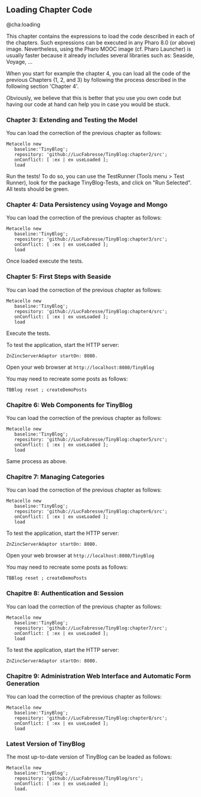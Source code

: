 ## Loading Chapter Code

@cha:loading

This chapter contains the expressions to load the code described in each of the chapters.
Such expressions can be executed in any Pharo 8.0 (or above) image.
Nevertheless, using the Pharo MOOC image (cf. Pharo Launcher) is usually faster because it already includes several libraries such as: Seaside, Voyage, ...

When you start for example the chapter 4, you can load all the code of the previous Chapters (1, 2, and 3) by following the process described in the following section 'Chapter 4'.

Obviously, we believe that this is better that you use you own code but having our code at hand can help you in case you would be stuck.

### Chapter 3: Extending and Testing the Model


You can load the correction of the previous chapter as follows:

```
Metacello new
   baseline:'TinyBlog';
   repository: 'github://LucFabresse/TinyBlog:chapter2/src';
   onConflict: [ :ex | ex useLoaded ];
   load
```


Run the tests!
To do so, you can use the TestRunner  (Tools menu > Test Runner), look for the package TinyBlog-Tests, and click on "Run Selected".
All tests should be green.

### Chapter 4: Data Persistency using Voyage and Mongo


You can load the correction of the previous chapter as follows:

```
Metacello new
   baseline:'TinyBlog';
   repository: 'github://LucFabresse/TinyBlog:chapter3/src';
   onConflict: [ :ex | ex useLoaded ];
   load
```


Once loaded execute the tests.

### Chapter 5: First Steps with Seaside


You can load the correction of the previous chapter as follows:

```
Metacello new
   baseline:'TinyBlog';
   repository: 'github://LucFabresse/TinyBlog:chapter4/src';
   onConflict: [ :ex | ex useLoaded ];
   load
```


Execute the tests.

To test the application, start the HTTP server:
```
ZnZincServerAdaptor startOn: 8080.
```


Open your web browser at `http://localhost:8080/TinyBlog`

You may need to recreate some posts as follows:

```
TBBlog reset ; createDemoPosts
```


### Chapitre 6: Web Components for TinyBlog


You can load the correction of the previous chapter as follows:

```
Metacello new
   baseline:'TinyBlog';
   repository: 'github://LucFabresse/TinyBlog:chapter5/src';
   onConflict: [ :ex | ex useLoaded ];
   load
```


Same process as above.

### Chapitre 7: Managing Categories


You can load the correction of the previous chapter as follows:

```
Metacello new
   baseline:'TinyBlog';
   repository: 'github://LucFabresse/TinyBlog:chapter6/src';
   onConflict: [ :ex | ex useLoaded ];
   load
```



To test the application, start the HTTP server:

```
ZnZincServerAdaptor startOn: 8080.
```


Open your web browser at `http://localhost:8080/TinyBlog`


You may need to recreate some posts as follows:

```
TBBlog reset ; createDemoPosts
```




### Chapitre 8: Authentication and Session


You can load the correction of the previous chapter as follows:

```
Metacello new
   baseline:'TinyBlog';
   repository: 'github://LucFabresse/TinyBlog:chapter7/src';
   onConflict: [ :ex | ex useLoaded ];
   load
```


To test the application, start the HTTP server:

```
ZnZincServerAdaptor startOn: 8080.
```


### Chapitre 9: Administration Web Interface and Automatic Form Generation



You can load the correction of the previous chapter as follows:

```
Metacello new
   baseline:'TinyBlog';
   repository: 'github://LucFabresse/TinyBlog:chapter8/src';
   onConflict: [ :ex | ex useLoaded ];
   load
```


### Latest Version of TinyBlog


The most up-to-date version of TinyBlog can be loaded as follows:

```
Metacello new
   baseline:'TinyBlog';
   repository: 'github://LucFabresse/TinyBlog/src';
   onConflict: [ :ex | ex useLoaded ];
   load.
```
